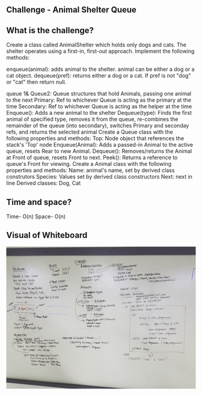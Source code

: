 ## Challenge - Animal Shelter Queue

## What is the challenge?

Create a class called AnimalShelter which holds only dogs and cats. The shelter operates using a first-in, first-out approach.
Implement the following methods:

enqueue(animal): adds animal to the shelter. animal can be either a dog or a cat object.
dequeue(pref): returns either a dog or a cat. If pref is not "dog" or "cat" then return null.

queue 1& Queue2: Queue structures that hold Animals, passing one animal to the next
Primary: Ref to whichever Queue is acting as the primary at the time
Secondary: Ref to whichever Queue is acting as the helper at the time
Enqueue(): Adds a new animal to the shelter
Dequeue(type): Finds the first animal of specified type, removes it from the queue, re-combines the remainder of the queue (into secondary), switches Primary and seconday refs, and returns the selected animal Create a Queue class with the following properties and methods:
Top: Node object that references the stack's 'Top' node
Enqueue(Animal): Adds a passed-in Animal to the active queue, resets Rear to new Animal.
Dequeue(): Removes/returns the Animal at Front of queue, resets Front to next.
Peek(): Returns a reference to queue's Front for viewing. Create a Animal class with the following properties and methods:
Name: animal's name, set by derived class construtors
Species: Values set by derived class constructors
Next: next in line
Derived classes: Dog, Cat


## Time and space?
Time- O(n)
Space- O(n)

## Visual of Whiteboard

![whiteboard](https://github.com/Bigrig72/data_structures_and_algorithms_401/blob/master/Challenges/AnimalShelterQueue/assets/20190123_173826.jpg)
